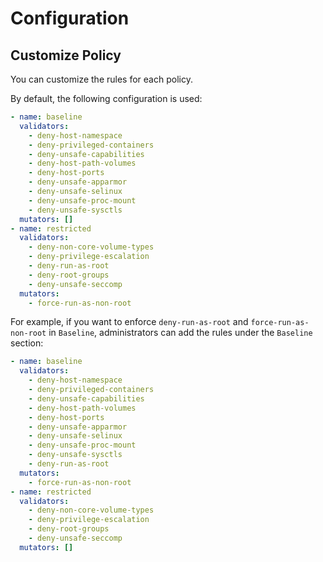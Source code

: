 Configuration
=============

Customize Policy
----------------

You can customize the rules for each policy.

By default, the following configuration is used:

```yaml
- name: baseline
  validators:
    - deny-host-namespace
    - deny-privileged-containers
    - deny-unsafe-capabilities
    - deny-host-path-volumes
    - deny-host-ports
    - deny-unsafe-apparmor
    - deny-unsafe-selinux
    - deny-unsafe-proc-mount
    - deny-unsafe-sysctls
  mutators: []
- name: restricted
  validators:
    - deny-non-core-volume-types
    - deny-privilege-escalation
    - deny-run-as-root
    - deny-root-groups
    - deny-unsafe-seccomp
  mutators:
    - force-run-as-non-root
```

For example, if you want to enforce `deny-run-as-root` and `force-run-as-non-root` in `Baseline`,
administrators can add the rules under the `Baseline` section: 

```yaml
- name: baseline
  validators:
    - deny-host-namespace
    - deny-privileged-containers
    - deny-unsafe-capabilities
    - deny-host-path-volumes
    - deny-host-ports
    - deny-unsafe-apparmor
    - deny-unsafe-selinux
    - deny-unsafe-proc-mount
    - deny-unsafe-sysctls
    - deny-run-as-root
  mutators:
    - force-run-as-non-root
- name: restricted
  validators:
    - deny-non-core-volume-types
    - deny-privilege-escalation
    - deny-root-groups
    - deny-unsafe-seccomp
  mutators: []
```
